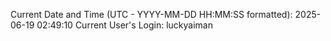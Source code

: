 Current Date and Time (UTC - YYYY-MM-DD HH:MM:SS formatted): 2025-06-19 02:49:10
Current User's Login: luckyaiman
